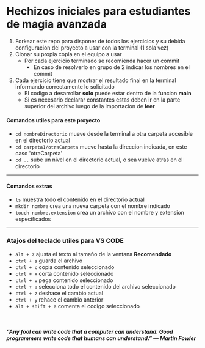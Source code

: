 # Hechizos iniciales para estudiantes de magia avanzada

1. Forkear este repo para disponer de todos los ejercicios y su debida configuracion del proyecto a usar con la terminal (1 sola vez)
2. Clonar su propia copia en el equipo a usar
    - Por cada ejercicio terminado se recomienda hacer un commit
        - En caso de resolverlo en grupo de 2 indicar los nombres en el commit
3. Cada ejercicio tiene que mostrar el resultado final en la terminal informando correctamente lo solicitado
    - El codigo a desarrollar **solo** puede estar dentro de la funcion **main**
    - Si es necesario declarar constantes estas deben ir en la parte superior del archivo luego de la importacion de **leer**
 

#### Comandos utiles para este proyecto
- `cd nombreDirectorio` mueve desde la terminal a otra carpeta accesible en el directorio actual
- `cd carpeta1/otraCarpeta` mueve hasta la direccion indicada, en este caso 'otraCarpeta'
- `cd ..` sube un nivel en el directorio actual, o sea vuelve atras en el directorio
---
#### Comandos extras
- `ls` muestra todo el contenido en el directorio actual
- `mkdir nombre` crea una nueva carpeta con el nombre indicado
- `touch nombre.extension` crea un archivo con el nombre y extension especificados 
---
### Atajos del teclado utiles para VS CODE
- `alt + z` ajusta el texto al tamaño de la ventana **Recomendado**
- `ctrl + s` guarda el archivo
- `ctrl + c` copia contenido seleccionado
- `ctrl + x` corta contenido seleccionado
- `ctrl + v` pega contenido seleccionado
- `ctrl + a` selecciona todo el contenido del archivo seleccionado
- `ctrl + z` deshace el cambio actual
- `ctrl + y` rehace el cambio anterior
- `alt + shift + a` comenta el codigo seleccionado

<br>

#### _“Any fool can write code that a computer can understand. Good programmers write code that humans can understand.” — Martin Fowler_

